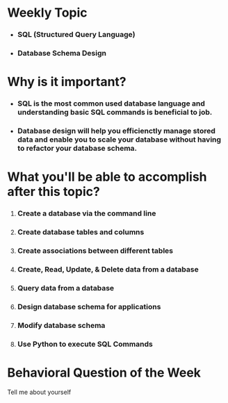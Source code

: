 # Weekly Topic
- ### SQL (Structured Query Language)
- ### Database Schema Design

# Why is it important?
- ### SQL is the most common used database language and understanding basic SQL commands is beneficial to job.
- ### Database design will help you efficienctly manage stored data and enable you to scale your database without having to refactor your database schema.

# What you'll be able to accomplish after this topic?
1. ### Create a database via the command line
2. ### Create database tables and columns
3. ### Create associations between different tables
4. ### Create, Read, Update, & Delete data from a database
5. ### Query data from a database
6. ### Design database schema for applications
7. ### Modify database schema
8. ### Use Python to execute SQL Commands

# Behavioral Question of the Week

Tell me about yourself
